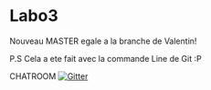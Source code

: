 # Labo3

Nouveau MASTER egale a la branche de Valentin!

P.S Cela a ete fait avec la commande Line de Git :P


CHATROOM [![Gitter](https://badges.gitter.im/vincentgosselin1/Labo3.svg)](https://gitter.im/vincentgosselin1/Labo3?utm_source=badge&utm_medium=badge&utm_campaign=pr-badge)


